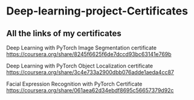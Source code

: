 # Deep-learning-project-Certificates
## All the links of my certificates

Deep Learning with PyTorch  Image Segmentation certificate
https://coursera.org/share/8245f6625f6de7dccd93bc63141e769b

Deep Learning with PyTorch  Object Localization certificate
https://coursera.org/share/3c4e733a2900dbb076adde1aeda4cc87

Facial Expression Recognition with PyTorch Certificate
https://coursera.org/share/061aea62d34ebdf8695c56657379d92c
